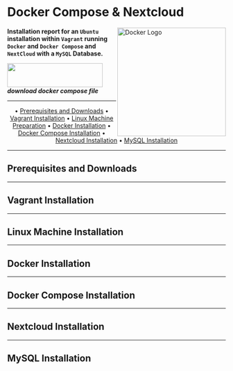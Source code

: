 # Docker Compose & Nextcloud

<img src="https://xibo.org.uk/img/svg/Home/icon_home_ubuntu_blue.svg" alt="Docker Logo" width='250' align="right">

**Installation report for an `Ubuntu` installation within `Vagrant` running `Docker` and `Docker Compose` and `NextCloud` with a `MySQL` Database.**

<a href="https://github.com/farag2/Sophia-Script-for-Windows/releases/latest"><img src="https://raw.githubusercontent.com/farag2/Sophia-Script-for-Windows/master/img/SSdownloadbutton.svg" width=220px height=55px></a>\
***download docker compose file***

***

<p align="center">
	&bull;
	<a href="#prerequisites-and-downloads">Prerequisites and Downloads</a>
	&bull;
	<a href="#vagrant-installation">Vagrant Installation</a>  
	&bull;
	<a href="#linux-machine-installation">Linux Machine Preparation</a>
	&bull;
	<a href="#docker-installation">Docker Installation</a>
	&bull;
	<a href="#docker-compose-installation">Docker Compose Installation</a>
	&bull;
	<a href="#nextcloud-installation">Nextcloud Installation</a>
	&bull;
	<a href="#mysql-installation">MySQL Installation</a>
</p>

***

## Prerequisites and Downloads

***

## Vagrant Installation

***

## Linux Machine Installation

***

## Docker Installation

***

## Docker Compose Installation

***

## Nextcloud Installation

***

## MySQL Installation
